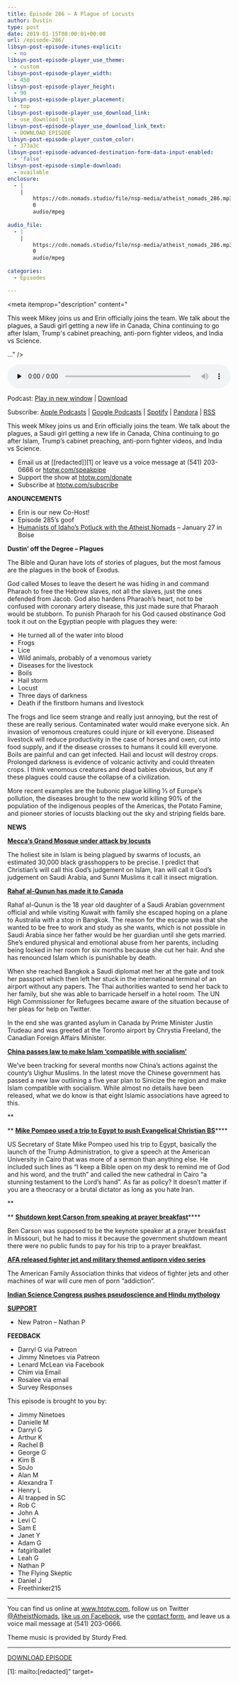 ```yaml
---
title: Episode 286 – A Plague of Locusts
author: Dustin
type: post
date: 2019-01-15T08:00:01+00:00
url: /episode-286/
libsyn-post-episode-itunes-explicit:
  - no
libsyn-post-episode-player_use_theme:
  - custom
libsyn-post-episode-player_width:
  - 450
libsyn-post-episode-player_height:
  - 90
libsyn-post-episode-player_placement:
  - top
libsyn-post-episode-player_use_download_link:
  - use_download_link
libsyn-post-episode-player_use_download_link_text:
  - DOWNLOAD EPISODE
libsyn-post-episode-player_custom_color:
  - 373a3c
libsyn-post-episode-advanced-destination-form-data-input-enabled:
  - 'false'
libsyn-post-episode-simple-download:
  - available
enclosure:
  - |
    |
        https://cdn.nomads.studio/file/nsp-media/atheist_nomads_286.mp3
        0
        audio/mpeg
        
audio_file:
  - |
    |
        https://cdn.nomads.studio/file/nsp-media/atheist_nomads_286.mp3
        0
        audio/mpeg
        
categories:
  - Episodes

---
```

<div itemscope itemtype="http://schema.org/AudioObject">
  <meta itemprop="name" content="Episode 286 &#8211; A Plague of Locusts" />
  
  <meta itemprop="uploadDate" content="2019-01-15T01:00:01-07:00" />
  
  <meta itemprop="encodingFormat" content="audio/mpeg" />
  
  <meta itemprop="description" content="




This week Mikey joins us and Erin officially joins the team. We talk about the plagues, a Saudi girl getting a new life in Canada, China continuing to go after Islam, Trump's cabinet preaching, anti-porn fighter videos, and India vs Science.



..." />
  
  <meta itemprop="contentUrl" content="https://dts.podtrac.com/redirect.mp3/cdn.nomads.studio/file/nsp-media/atheist_nomads_286.mp3" />
  
  <div class="powerpress_player" id="powerpress_player_8549">
    <audio class="wp-audio-shortcode" id="audio-3337-293" preload="none" style="width: 100%;" controls="controls"><source type="audio/mpeg" src="https://dts.podtrac.com/redirect.mp3/cdn.nomads.studio/file/nsp-media/atheist_nomads_286.mp3?_=293" /><a href="https://dts.podtrac.com/redirect.mp3/cdn.nomads.studio/file/nsp-media/atheist_nomads_286.mp3">https://dts.podtrac.com/redirect.mp3/cdn.nomads.studio/file/nsp-media/atheist_nomads_286.mp3</a></audio>
  </div>
</div>

<p class="powerpress_links powerpress_links_mp3">
  Podcast: <a href="https://dts.podtrac.com/redirect.mp3/cdn.nomads.studio/file/nsp-media/atheist_nomads_286.mp3" class="powerpress_link_pinw" target="_blank" title="Play in new window" onclick="return powerpress_pinw('https://htotw.com/?powerpress_pinw=3337-podcast');" rel="nofollow">Play in new window</a> | <a href="https://dts.podtrac.com/redirect.mp3/cdn.nomads.studio/file/nsp-media/atheist_nomads_286.mp3" class="powerpress_link_d" title="Download" rel="nofollow" download="atheist_nomads_286.mp3">Download</a>
</p>

<p class="powerpress_links powerpress_subscribe_links">
  Subscribe: <a href="https://podcasts.apple.com/us/podcast/humanists-take-on-the-world/id530050098?mt=2&ls=1" class="powerpress_link_subscribe powerpress_link_subscribe_itunes" target="_blank" title="Subscribe on Apple Podcasts" rel="nofollow">Apple Podcasts</a> | <a href="https://www.google.com/podcasts?feed=aHR0cDovL2F0aGVpc3Rub21hZHMubGlic3luLmNvbS9yc3M%3D" class="powerpress_link_subscribe powerpress_link_subscribe_googleplay" target="_blank" title="Subscribe on Google Podcasts" rel="nofollow">Google Podcasts</a> | <a href="https://open.spotify.com/show/3LzK2xZGike6Tc1GEMtMbr?si=LieN9SNuTpq96smuaUsH8A" class="powerpress_link_subscribe powerpress_link_subscribe_spotify" target="_blank" title="Subscribe on Spotify" rel="nofollow">Spotify</a> | <a href="https://www.pandora.com/podcast/atheist-nomads/PC:10122?corr=62071012&part=ug" class="powerpress_link_subscribe powerpress_link_subscribe_pandora" target="_blank" title="Subscribe on Pandora" rel="nofollow">Pandora</a> | <a href="https://htotw.com/feed/podcast/" class="powerpress_link_subscribe powerpress_link_subscribe_rss" target="_blank" title="Subscribe via RSS" rel="nofollow">RSS</a>
</p><figure></figure> 

This week Mikey joins us and Erin officially joins the team. We talk about the plagues, a Saudi girl getting a new life in Canada, China continuing to go after Islam, Trump&#8217;s cabinet preaching, anti-porn fighter videos, and India vs Science.

<!--more-->

  * Email us at [[redacted]][1] or leave us a voice message at (541) 203-0666 or <a href="https://htotw.com/speakpipe" target="_blank" rel="noopener">htotw.com/speakpipe</a>
  * Support the show at <a href="https://htotw.com/donate" target="_blank" rel="noopener">htotw.com/donate</a>
  * Subscribe at <a href="https://htotw.com/subscribe" target="_blank" rel="noopener">htotw.com/subscribe</a>

**ANOUNCEMENTS**

  * Erin is our new Co-Host!
  * Episode 285’s goof
  * <a href="https://www.meetup.com/Humanists-of-Idaho/events/257619782" target="_blank" rel="noopener">Humanists of Idaho’s Potluck with the Atheist Nomads</a> &#8211; January 27 in Boise

**Dustin’ off the Degree &#8211; Plagues**

The Bible and Quran have lots of stories of plagues, but the most famous are the plagues in the book of Exodus.

God called Moses to leave the desert he was hiding in and command Pharaoh to free the Hebrew slaves, not all the slaves, just the ones defended from Jacob. God also hardens Pharaoh&#8217;s heart, not to be confused with coronary artery disease, this just made sure that Pharaoh would be stubborn. To punish Pharaoh for his God caused obstinance God took it out on the Egyptian people with plagues they were:

  * He turned all of the water into blood
  * Frogs
  * Lice
  * Wild animals, probably of a venomous variety
  * Diseases for the livestock
  * Boils
  * Hail storm
  * Locust
  * Three days of darkness
  * Death if the firstborn humans and livestock

The frogs and lice seem strange and really just annoying, but the rest of these are really serious. Contaminated water would make everyone sick. An invasion of venomous creatures could injure or kill everyone. Diseased livestock will reduce productivity in the case of horses and oxen, cut into food supply, and if the disease crosses to humans it could kill everyone. Boils are painful and can get infected. Hail and locust will destroy crops. Prolonged darkness is evidence of volcanic activity and could threaten crops. I think venomous creatures and dead babies obvious, but any if these plagues could cause the collapse of a civilization.

More recent examples are the bubonic plague killing ⅓ of Europe&#8217;s pollution, the diseases brought to the new world killing 90% of the population of the indigenous peoples of the Americas, the Potato Famine, and pioneer stories of locusts blacking out the sky and striping fields bare.

**NEWS**

**<a href="https://www.newsweek.com/mecca-grand-mosque-holiest-muslim-site-attack-locusts-swarm-1288391" target="_blank" rel="noreferrer noopener">Mecca&#8217;s Grand Mosque under attack by locusts</a>**

The holiest site in Islam is being plagued by swarms of locusts, an estimated 30,000 black grasshoppers to be precise. I predict that Christian&#8217;s will call this God&#8217;s judgement on Islam, Iran will call it God’s judgement on Saudi Arabia, and Sunni Muslims it call it insect migration.

**<a href="https://www.bbc.com/news/amp/world-us-canada-46851723" target="_blank" rel="noreferrer noopener">Rahaf al-Qunun has made it to Canada﻿</a>**

Rahaf al-Qunun is the 18 year old daughter of a Saudi Arabian government official and while visiting Kuwait with family she escaped hoping on a plane to Australia with a stop in Bangkok. The reason for the escape was that she wanted to be free to work and study as she wants, which is not possible in Saudi Arabia since her father would be her guardian until she gets married. She’s endured physical and emotional abuse from her parents, including being locked in her room for six months because she cut her hair. And she has renounced Islam which is punishable by death.

When she reached Bangkok a Saudi diplomat met her at the gate and took her passport which then left her stuck in the international terminal of an airport without any papers. The Thai authorities wanted to send her back to her family, but she was able to barricade herself in a hotel room. The UN High Commissioner for Refugees became aware of the situation because of her pleas for help on Twitter.

In the end she was granted asylum in Canada by Prime Minister Justin Trudeau and was greeted at the Toronto airport by Chrystia Freeland, the Canadian Foreign Affairs Minister.

**<a href="https://www.aljazeera.com/news/2019/01/china-passes-law-islam-compatible-socialism-190105185031063.html" target="_blank" rel="noreferrer noopener">China passes law to make Islam &#8216;compatible with socialism&#8217;</a> ﻿**

We’ve been tracking for several months now China’s actions against the county’s Uighur Muslims. In the latest move the Chinese government has passed a new law outlining a five year plan to Sinicize the region and make Islam compatible with socialism. While almost no details have been released, what we do know is that eight Islamic associations have agreed to this.

**

** **<a href="https://www.theguardian.com/us-news/2019/jan/11/trump-administration-evangelical-influence-support" target="_blank" rel="noopener">Mike Pompeo used a trip to Egypt to push Evangelical Christian BS</a>****** 

US Secretary of State Mike Pompeo used his trip to Egypt, basically the launch of the Trump Administration, to give a speech at the American University in Cairo that was more of a sermon than anything else. He included such lines as “I keep a Bible open on my desk to remind me of God and his word, and the truth” and called the new cathedral in Cairo “a stunning testament to the Lord’s hand”. As far as policy? It doesn’t matter if you are a theocracy or a brutal dictator as long as you hate Iran.

**

** **<a href="https://friendlyatheist.patheos.com/2019/01/09/because-of-shutdown-ben-carson-cant-fly-to-missouri-for-a-prayer-breakfast/" target="_blank" rel="noopener">Shutdown kept Carson from speaking at prayer breakfast</a>****** 

Ben Carson was supposed to be the keynote speaker at a prayer breakfast in Missouri, but he had to miss it because the government shutdown meant there were no public funds to pay for his trip to a prayer breakfast.

**<a href="http://www.rightwingwatch.org/post/only-fighter-jets-can-fix-this-porn-addiction/" target="_blank" rel="noopener">AFA released fighter jet and military themed antiporn video series</a>**

The American Family Association thinks that videos of fighter jets and other machines of war will cure men of porn &#8220;addiction&#8221;.

**<a href="https://www.bbc.com/news/world-asia-india-46778879" target="_blank" rel="noreferrer noopener">Indian Science Congress pushes pseudoscience and Hindu mythology</a>**

**<a href="https://htotw.com/donate" target="_blank" rel="noreferrer noopener">SUPPORT﻿</a>**

  * New Patron &#8211; Nathan P

**FEEDBACK**

  * Darryl G via Patreon
  * Jimmy Ninetoes via Patreon
  * Lenard McLean via Facebook
  * Chim via Email
  * Rosalee via email
  * Survey Responses

This episode is brought to you by:

  * Jimmy Ninetoes
  * Danielle M
  * Darryl G
  * Arthur K
  * Rachel B
  * George G
  * Kim B
  * SoJo
  * Alan M
  * Alexandra T
  * Henry L
  * Al trapped in SC
  * Rob C
  * John A
  * Levi C
  * Sam E
  * Janet Y
  * Adam G
  * fatgirlballet
  * Leah G
  * Nathan P
  * The Flying Skeptic
  * Daniel J
  * Freethinker215

<hr class="wp-block-separator" />

You can find us online at <a href="https://www.htotw.com/" target="_blank" rel="noopener">www.htotw.com</a>, follow us on Twitter <a href="https://twitter.com/AtheistNomads" target="_blank" rel="noopener">@AtheistNomads</a>, <a href="https://htotw.com/facebook" target="_blank" rel="noopener">like us on Facebook</a>, use the [contact form](https://htotw.com/contact), and leave us a voice mail message at (541) 203-0666.

Theme music is provided by Sturdy Fred.

<hr class="wp-block-separator" />

<a href="https://dts.podtrac.com/redirect.mp3/cdn.nomads.studio/file/nsp-media/atheist_nomads_286.mp3" target="_blank" rel="noreferrer noopener" aria-label="DOWNLOAD EPISODE (opens in a new tab)">DOWNLOAD EPISODE</a>

 [1]: mailto:[redacted]” target=